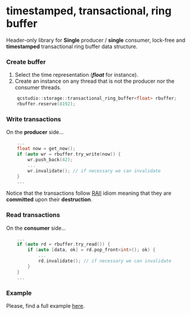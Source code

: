 # timestamped, transactional, ring buffer
Header-only library for **Single** producer / **single** consumer, lock-free and **timestamped** transactional ring buffer data structure.

### Create buffer 

1. Select the time representation (_**float**_ for instance).
2. Create an instance on any thread that is not the producer nor the consumer threads.

```c++
    qcstudio::storage::transactional_ring_buffer<float> rbuffer;
    rbuffer.reserve(8192);
```

### Write transactions

On the **producer** side...

```c++
    ...
    float now = get_now();
    if (auto wr = rbuffer.try_write(now)) {
        wr.push_back(42);
        ...
        wr.invalidate(); // if necessary we can invalidate
    }
    ...
```

Notice that the transactions follow [RAII](https://en.cppreference.com/w/cpp/language/raii) idiom meaning that they are **committed** upon their **destruction**.

### Read transactions

On the **consumer** side...

```c++
    ...
    if (auto rd = rbuffer.try_read()) { 
        if (auto [data, ok] = rd.pop_front<int>(); ok) {
            ... 
            rd.invalidate(); // if necessary we can invalidate
        }
    }
    ...
```

### Example

Please, find a full example [here](https://github.com/galtza/transactional-ring-buffer/blob/master/example/crc32.cpp).

